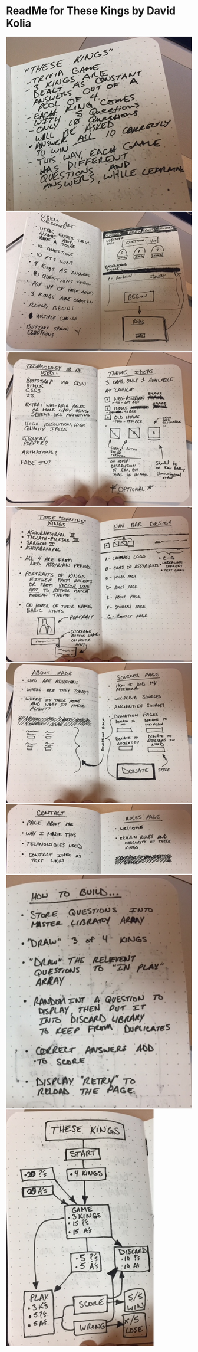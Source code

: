 # ReadMe for These Kings by David Kolia

<img src="images/wireframes/IMG_1334.jpg"></img>
<img src="images/wireframes/IMG_1335.jpg"></img>
<img src="images/wireframes/IMG_1336.jpg"></img>
<img src="images/wireframes/IMG_1337.jpg"></img>
<img src="images/wireframes/IMG_1338.jpg"></img>
<img src="images/wireframes/IMG_1339.jpg"></img>
<img src="images/wireframes/IMG_1340.jpg"></img>
<img src="images/wireframes/IMG_1341.jpg"></img>
